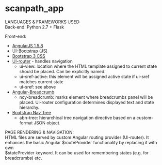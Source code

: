 # scanpath_app

LANGUAGES & FRAMEWORKS USED:<br />
Back-end: Python 2.7 + Flask<br />
<p>
    Front-end:<br />
    <ul>
        <li>
            <a href="https://ajax.googleapis.com/ajax/libs/angularjs/1.5.8/angular.js">
                AngularJS 1.5.8
            </a>
        </li>
        <li>
            <a href="https://angular-ui.github.io/bootstrap/">
                UI-Bootstrap (JS)
            </a>
        </li>
        <li>
            <a href="https://maxcdn.bootstrapcdn.com/bootstrap/3.3.7/css/bootstrap.min.css">
                Bootstrap 3 CSS
            </a>
        </li>
        <li>
            <a href="https://github.com/angular-ui/ui-router">UI-router</a> - handles navigation
            <ul>
                <li>ui-view: location where the HTML template assigned to current state should be placed. Can be explicitly named.</li>
                <li>ui-sref-active: this element will be assigned active state if ui-sref matches current state</li>
                <li>ui-sref: see above</li>
            </ul>
        </li>
        <li>
            <a href="https://github.com/ncuillery/angular-breadcrumb">Angular-Breadcrumb</a>
            <ul>
                <li>
                    ncy-breadcrumb: marks element where breadcrumbs panel will be placed. Ui-router configuration determines displayed text and state hierarchy.
                </li>
            </ul>
        </li>
        <li>
            <a href="https://github.com/nickperkinslondon/angular-bootstrap-nav-tree">
                Bootstrap Nav Tree
            </a>
            <ul>
                <li>
                    abn-tree: hierarchical tree navigation directive based on a custom-format JSON object.
                </li>
            </ul>
        </li>
    </ul>
</p> 
PAGE RENDERING & NAVIGATION:<br />
HTML files are served by custom Angular routing provider (UI-router). It<br />
enhances the basic Angular $routeProvider functionality by replacing it with own<br />
$stateProvider keyword. It can be used for remembering states (e.g. for breadcrumbs) etc.
